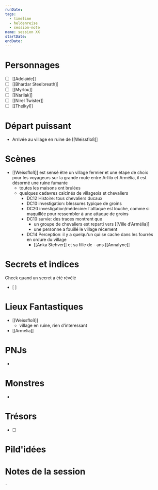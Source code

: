 ```yaml
---
runDate: 
tags:
  - timeline
  - heldenreise
  - session-note
name: session XX
startDate: 
endDate:
---
```



# Personnages
- [ ] [[Adelaïde]]
- [ ] [[Bhardar Steelbreath]]
- [ ] [[Myrlou]]
- [ ] [[Narllak]]
- [ ] [[Nirel Twister]]
- [ ] [[Thelkyl]]

# Départ puissant
- Arrivée au village en ruine de [[Weissfloß]]

# Scènes
- [[Weissfloß]] est sensé être un village fermier et une étape de choix pour les voyageurs sur la grande route entre Arfilo et Armélia, il est désormé une ruine fumante
	- toutes les maisons ont brulées
	- quelques cadavres calcinés de villageois et chevaliers
		- DC12 Histoire: tous chevaliers ducaux
		- DC10 investigation: blessures typique de groins
		- DC20 investigation/médecine: l'attaque est louche, comme si maquillée pour ressembler à une attaque de groins
		- DC10 survie: des traces montrent que
			- un groupe de chevaliers est reparti vers [[Ville d'Armélia]]
			- une personne a fouillé le village récement
		- DC14 Perception: il y a quelqu'un qui se cache dans les fourrés en ordure du village
			- [[Anka Stehver]] et sa fille de - ans [[Annalyne]]

# Secrets et indices
Check quand un secret a été révélé
- [ ] 

# Lieux Fantastiques
- [[Weissfloß]]
	- village en ruine, rien d'interessant
- [[Armelia]]

# PNJs
- 

# Monstres
- 

# Trésors
- [ ]


# Pild'idées
> 

# Notes de la session

```
- 
```
